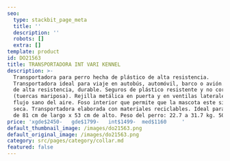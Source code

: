 ```yaml
---
seo:
  type: stackbit_page_meta
  title: ''
  description: ''
  robots: []
  extra: []
template: product
id: DO21563
title: TRANSPORTADORA INT VARI KENNEL
description: >-
  Transportadora para perro hecha de plástico de alta resistencia.
  Transportadora ideal para viaje en autobús, automóvil, barco o avión. Plástico
  de alta resistencia, durable. Seguros de plástico resistente y no corrosivo
  (tuercas mariposa). Rejilla metálica en puerta y en ventilas laterales para un
  flujo sano del aire. Foso interior que permite que la mascota este siempre
  seca. Transportadora elaborada con materiales reciclables. Ideal para perros
  de 81 cm de largo x 53 cm de alto. Peso del perro: 22.7 a 31.7 kg. 50 a 70 lb
price: 'xgde$2450-   gde$1799-   int$1499-  med$1160     '
default_thumbnail_image: /images/do21563.png
default_original_image: /images/do21563.png
category: src/pages/category/collar.md
featured: false
---
```

